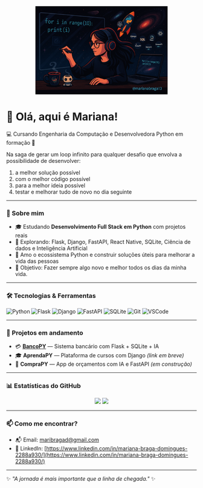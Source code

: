 <!-- Banner de topo -->
<div align="center">
<img src="https://raw.githubusercontent.com/MarianaBraga13/MarianaBraga13/main/assets/novo_banner.png" alt="banner"  width="350"/>
</div>

# 👋 Olá, aqui é Mariana!

💻 Cursando Engenharia da Computação e Desenvolvedora Python em formação 🚀

Na saga de gerar um loop infinito para qualquer desafio que envolva a possibilidade de desenvolver:
1. a melhor solução possível
2. com o melhor código possível
3. para a melhor ideia possível
4. testar e melhorar tudo de novo no dia seguinte

---

### 🚀 Sobre mim

- 🎓 Estudando **Desenvolvimento Full Stack em Python** com projetos reais
- 🧠 Explorando: Flask, Django, FastAPI, React Native, SQLite, Ciência de dados e Inteligência Artificial
- 🐍 Amo o ecossistema Python e construir soluções úteis para melhorar a vida das pessoas
- 🎯 Objetivo: Fazer sempre algo novo e melhor todos os dias da minha vida.

---

### 🛠️ Tecnologias & Ferramentas

![Python](https://img.shields.io/badge/Python-3776AB?style=for-the-badge&logo=python&logoColor=white)
![Flask](https://img.shields.io/badge/Flask-000000?style=for-the-badge&logo=flask)
![Django](https://img.shields.io/badge/Django-092E20?style=for-the-badge&logo=django)
![FastAPI](https://img.shields.io/badge/FastAPI-009688?style=for-the-badge&logo=fastapi)
![SQLite](https://img.shields.io/badge/SQLite-003B57?style=for-the-badge&logo=sqlite)
![Git](https://img.shields.io/badge/Git-F05032?style=for-the-badge&logo=git&logoColor=white)
![VSCode](https://img.shields.io/badge/VSCode-007ACC?style=for-the-badge&logo=visual-studio-code)

---

### 💼 Projetos em andamento

- 💳 **[BancoPY](https://github.com/MarianaBraga13/bancopy_app)** — Sistema bancário com Flask + SQLite + IA
- 🎓 **AprendaPY** — Plataforma de cursos com Django *(link em breve)*
- 🛒 **CompraPY** — App de orçamentos com IA e FastAPI *(em construção)*

---

### 📊 Estatísticas do GitHub

<p align="center">
  <img height="180em" src="https://github-readme-stats.vercel.app/api?username=MarianaBraga13&show_icons=true&theme=radical"/>
  <img height="180em" src="https://github-readme-stats.vercel.app/api/top-langs/?username=MarianaBraga13&layout=compact&theme=radical"/>
</p>

---

### 📫 Como me encontrar?

- 📬 Email: [maribragad@gmail.com](mailto:maribragad@gmail.com)
- 💼 LinkedIn: [https://www.linkedin.com/in/mariana-braga-domingues-2288a930/](https://www.linkedin.com/in/mariana-braga-domingues-2288a930/)

---

✨ _"A jornada é mais importante que a linha de chegada."_ ✨
